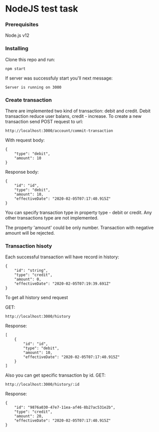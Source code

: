 # NodeJS test task

<!-- ## Getting Started

Clone this repo -->

### Prerequisites

Node.js v12

### Installing


Clone this repo and run:

```
npm start
```

If server was successfuly start you'll next message:

```
Server is running on 3000
```

### Create transaction

There are implemented two kind of transaction: debit and credit. Debit transaction reduce user balans, credit - increase.
To create a new transaction send POST request to url:

```
http://localhost:3000/account/commit-transaction
```
With request body:

```
{
    "type": "debit",
    "amount": 10
}
```

Response body:
```
{
    "id": "id",
    "type": "debit",
    "amount": 10,
    "effectiveDate": "2020-02-05T07:17:40.915Z"
}
```

You can specify transaction type in property type - debit or credit. Any other transactions type are not implemented.

The property 'amount' could be only number. Transaction with negative amount will be rejected.

### Transaction hisoty
Each successful transaction will have record in history:
```
{
    "id": "string",
    "type": "credit",
    "amount": 0,
    "effectiveDate": "2020-02-05T07:19:39.691Z"
}
```

To get all history send request

GET:
```
http://localhost:3000/history
```
Response:
```
[  
    {
        "id": "id",
        "type": "debit",
        "amount": 10,
        "effectiveDate": "2020-02-05T07:17:40.915Z"
    }
]
```

Also you can get specific transaction by id.
GET:
```
http://localhost:3000/history/:id
```
Response:
```
{
    "id": "9876a030-47e7-11ea-af46-8b27ac531e2b",
    "type": "credit",
    "amount": 20,
    "effectiveDate": "2020-02-05T07:17:40.915Z"
}
```
